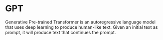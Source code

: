 # GPT
Generative Pre-trained Transformer is an autoregressive language model that uses deep learning to produce human-like text. Given an initial text as prompt, it will produce text that continues the prompt.
